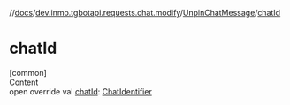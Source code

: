 //[docs](../../../index.md)/[dev.inmo.tgbotapi.requests.chat.modify](../index.md)/[UnpinChatMessage](index.md)/[chatId](chat-id.md)



# chatId  
[common]  
Content  
open override val [chatId](chat-id.md): [ChatIdentifier](../../dev.inmo.tgbotapi.types/-chat-identifier/index.md)  



